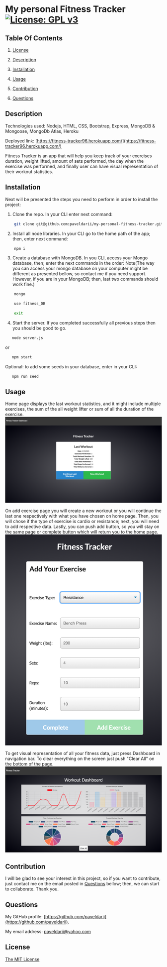 # My personal Fitness Tracker [![License: GPL v3](https://img.shields.io/badge/License-MIT-yellow.svg)](https://opensource.org/licenses/MIT)

## Table Of Contents

1. [License](#license)

2. [Description](#description)

3. [Installation](#installation)

4. [Usage](#usage)

5. [Contribution](#Contribution)

6. [Questions](#questions)

## Description

Technologies used: Nodejs, HTML, CSS, Bootstrap, Express, MongoDB & Mongoose, MongoDb Atlas, Heroku

Deployed link: [https://fitness-tracker96.herokuapp.com/](https://fitness-tracker96.herokuapp.com/)

Fitness Tracker is an app that will help you keep track of your exercises duration, weight lifted, amount of sets performed, the day when the exercise was performed, and finally user can have visual representation of their workout statistics.

## Installation

Next will be presented the steps you need to perform in order to install the project:

1. Clone the repo. In your CLI enter next command:

```bash
    git clone git@github.com:paveldarii/my-personal-fitness-tracker.git
```

2. Install all node libraries. In your CLI go to the home path of the app; then, enter next command:

```bash
    npm i
```

3. Create a database with MongoDB. In you CLI, access your Mongo database, then; enter the next commands in the order: Note(The way you can access your mongo database on your computer might be different as presented bellow, so contact me if you need support. However, if you are in your MongoDB; then, last two commands should work fine.)

```bash
    mongo
```

```bash
    use fitness_DB
```

```bash
    exit
```

4. Start the server. If you completed successfully all previous steps then you should be good to go.

```bash
   node server.js
```

or

```bash
   npm start
```

Optional: to add some seeds in your database, enter in your CLI:

```bash
   npm run seed
```

## Usage

Home page displays the last workout statistics, and it might include multiple exercises, the sum of the all weight lifter or sum of all the duration of the exercise.
![Index page](screenshots/index.png)

On add exercise page you will create a new workout or you will continue the last one respectively with what you have chosen on home page. Then, you will chose if the type of exercise is cardio or resistance; next, you will need to add respective data. Lastly, you can push add button, so you will stay on the same page or complete button which will return you to the home page.
![Add exercises](screenshots/add-exercise.png)

To get visual representation of all your fitness data, just press Dashboard in navigation bar. To clear everything on the screen just push "Clear All" on the bottom of the page.
![Statistics](screenshots/stats.png)

## Contribution

I will be glad to see your interest in this project, so if you want to contribute, just contact me on the email posted in [Questions](#questions) bellow; then, we can start to collaborate. Thank you.

## Questions

My GitHub profile: [https://github.com/paveldarii](https://github.com/paveldarii).

My email address: paveldarii@yahoo.com

## License

[The MIT License](https://opensource.org/licenses/MIT/)
